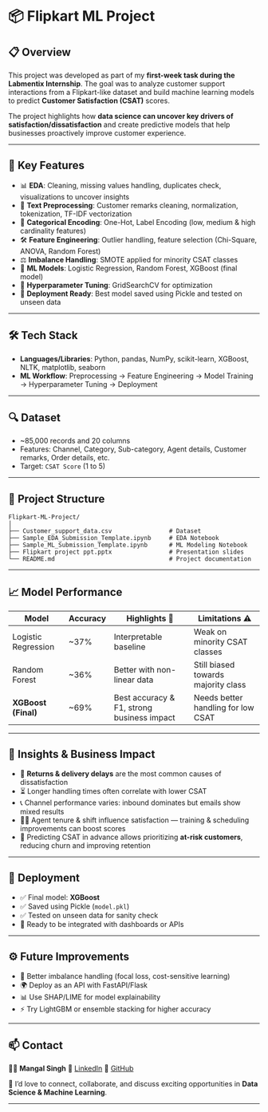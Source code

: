 # 📦 Flipkart ML Project

## 📋 Overview

This project was developed as part of my **first-week task during the Labmentix Internship**.
The goal was to analyze customer support interactions from a Flipkart-like dataset and build machine learning models to predict **Customer Satisfaction (CSAT)** scores.

The project highlights how **data science can uncover key drivers of satisfaction/dissatisfaction** and create predictive models that help businesses proactively improve customer experience.


---


## 🧠 Key Features

* 📊 **EDA**: Cleaning, missing values handling, duplicates check, visualizations to uncover insights
* 📝 **Text Preprocessing**: Customer remarks cleaning, normalization, tokenization, TF-IDF vectorization
* 🔑 **Categorical Encoding**: One-Hot, Label Encoding (low, medium & high cardinality features)
* 🛠️ **Feature Engineering**: Outlier handling, feature selection (Chi-Square, ANOVA, Random Forest)
* ⚖️ **Imbalance Handling**: SMOTE applied for minority CSAT classes
* 🤖 **ML Models**: Logistic Regression, Random Forest, XGBoost (final model)
* 🎯 **Hyperparameter Tuning**: GridSearchCV for optimization
* 💾 **Deployment Ready**: Best model saved using Pickle and tested on unseen data

---

## 🛠️ Tech Stack

* **Languages/Libraries**: Python, pandas, NumPy, scikit-learn, XGBoost, NLTK, matplotlib, seaborn
* **ML Workflow**: Preprocessing → Feature Engineering → Model Training → Hyperparameter Tuning → Deployment

---

## 🔍 Dataset

* \~85,000 records and 20 columns
* Features: Channel, Category, Sub-category, Agent details, Customer remarks, Order details, etc.
* Target: `CSAT Score` (1 to 5)

---

## 🚀 Project Structure

```
Flipkart-ML-Project/
│
├── Customer_support_data.csv                # Dataset
├── Sample_EDA_Submission_Template.ipynb     # EDA Notebook
├── Sample_ML_Submission_Template.ipynb      # ML Modeling Notebook
├── Flipkart project ppt.pptx                # Presentation slides
└── README.md                                # Project documentation
```

---

## 📈 Model Performance

| Model               | Accuracy | Highlights 🚀                              | Limitations ⚠️                      |
| ------------------- | -------- | ------------------------------------------ | ----------------------------------- |
| Logistic Regression | \~37%    | Interpretable baseline                     | Weak on minority CSAT classes       |
| Random Forest       | \~36%    | Better with non-linear data                | Still biased towards majority class |
| **XGBoost (Final)** | \~69%    | Best accuracy & F1, strong business impact | Needs better handling for low CSAT  |

---

## 🔭 Insights & Business Impact

* 📌 **Returns & delivery delays** are the most common causes of dissatisfaction
* ⏳ Longer handling times often correlate with lower CSAT
* 📞 Channel performance varies: inbound dominates but emails show mixed results
* 👩‍💼 Agent tenure & shift influence satisfaction — training & scheduling improvements can boost scores
* 🚀 Predicting CSAT in advance allows prioritizing **at-risk customers**, reducing churn and improving retention

---

## 🔐 Deployment

* ✅ Final model: **XGBoost**
* ✅ Saved using Pickle (`model.pkl`)
* ✅ Tested on unseen data for sanity check
* 🔮 Ready to be integrated with dashboards or APIs

---

## ⚙️ Future Improvements

* 🔄 Better imbalance handling (focal loss, cost-sensitive learning)
* 🌍 Deploy as an API with FastAPI/Flask
* 📊 Use SHAP/LIME for model explainability
* ⚡ Try LightGBM or ensemble stacking for higher accuracy

---

## 📫 Contact

👨‍💻 **Mangal Singh**
🔗 [LinkedIn](https://www.linkedin.com/in/mangal-singh001)
🐙 [GitHub](https://github.com/mangal-singh001)

💬 I’d love to connect, collaborate, and discuss exciting opportunities in **Data Science & Machine Learning**.

---
